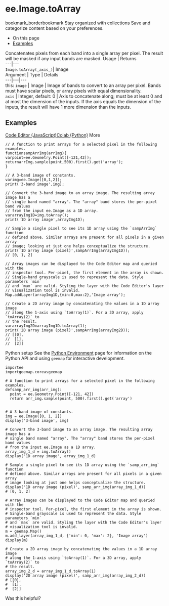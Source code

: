  
#  ee.Image.toArray
bookmark_borderbookmark Stay organized with collections  Save and categorize content based on your preferences.
  * On this page
  * [Examples](https://developers.google.com/earth-engine/apidocs/ee-image-toarray#examples)


Concatenates pixels from each band into a single array per pixel. The result will be masked if any input bands are masked.
Usage | Returns  
---|---  
`Image.toArray(_axis_)`|  Image  
Argument | Type | Details  
---|---|---  
this: `image` | Image | Image of bands to convert to an array per pixel. Bands must have scalar pixels, or array pixels with equal dimensionality.  
`axis` | Integer, default: 0 | Axis to concatenate along; must be at least 0 and at most the dimension of the inputs. If the axis equals the dimension of the inputs, the result will have 1 more dimension than the inputs.  
## Examples
[Code Editor (JavaScript)](https://developers.google.com/earth-engine/apidocs/ee-image-toarray#code-editor-javascript-sample)[Colab (Python)](https://developers.google.com/earth-engine/apidocs/ee-image-toarray#colab-python-sample) More
```
// A function to print arrays for a selected pixel in the following examples.
functionsampArrImg(arrImg){
varpoint=ee.Geometry.Point([-121,42]);
returnarrImg.sample(point,500).first().get('array');
}

// A 3-band image of constants.
varimg=ee.Image([0,1,2]);
print('3-band image',img);

// Convert the 3-band image to an array image. The resulting array image has a
// single band named "array". The "array" band stores the per-pixel band values
// from the input ee.Image as a 1D array.
vararrayImg1D=img.toArray();
print('1D array image',arrayImg1D);

// Sample a single pixel to see its 1D array using the `sampArrImg` function
// defined above. Similar arrays are present for all pixels in a given array
// image; looking at just one helps conceptualize the structure.
print('1D array image (pixel)',sampArrImg(arrayImg1D));
// [0, 1, 2]

// Array images can be displayed to the Code Editor map and queried with the
// inspector tool. Per-pixel, the first element in the array is shown.
// Single-band grayscale is used to represent the data. Style parameters `min`
// and `max` are valid. Styling the layer with the Code Editor's layer
// visualization tool is invalid.
Map.addLayer(arrayImg1D,{min:0,max:2},'Image array');

// Create a 2D array image by concatenating the values in a 1D array image
// along the 1-axis using `toArray(1)`. For a 3D array, apply `toArray(2)` to
// the result.
vararrayImg2D=arrayImg1D.toArray(1);
print('2D array image (pixel)',sampArrImg(arrayImg2D));
// [[0],
//  [1],
//  [2]]
```
Python setup
See the [ Python Environment](https://developers.google.com/earth-engine/guides/python_install) page for information on the Python API and using `geemap` for interactive development.
```
importee
importgeemap.coreasgeemap
```
```
# A function to print arrays for a selected pixel in the following examples.
defsamp_arr_img(arr_img):
  point = ee.Geometry.Point([-121, 42])
  return arr_img.sample(point, 500).first().get('array')


# A 3-band image of constants.
img = ee.Image([0, 1, 2])
display('3-band image', img)

# Convert the 3-band image to an array image. The resulting array image has a
# single band named "array". The "array" band stores the per-pixel band values
# from the input ee.Image as a 1D array.
array_img_1_d = img.toArray()
display('1D array image', array_img_1_d)

# Sample a single pixel to see its 1D array using the `samp_arr_img` function
# defined above. Similar arrays are present for all pixels in a given array
# image looking at just one helps conceptualize the structure.
display('1D array image (pixel)', samp_arr_img(array_img_1_d))
# [0, 1, 2]

# Array images can be displayed to the Code Editor map and queried with the
# inspector tool. Per-pixel, the first element in the array is shown.
# Single-band grayscale is used to represent the data. Style parameters `min`
# and `max` are valid. Styling the layer with the Code Editor's layer
# visualization tool is invalid.
m = geemap.Map()
m.add_layer(array_img_1_d, {'min': 0, 'max': 2}, 'Image array')
display(m)

# Create a 2D array image by concatenating the values in a 1D array image
# along the 1-axis using `toArray(1)`. For a 3D array, apply `toArray(2)` to
# the result.
array_img_2_d = array_img_1_d.toArray(1)
display('2D array image (pixel)', samp_arr_img(array_img_2_d))
# [[0],
#  [1],
#  [2]]
```

Was this helpful?
